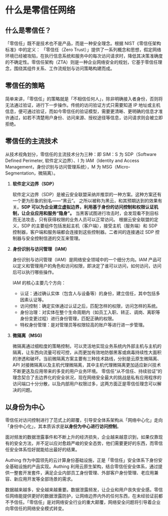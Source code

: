 # 什么是零信任网络

<LastUpdated/>

## 什么是零信任？

「零信任」既不是技术也不是产品，而是一种安全理念。根据 NIST《零信任架构标准》中的定义：
「零信任（Zero Trust）」提供了一系列概念和思想，假定网络环境已经被攻陷，在执行信息系统和服务中的每次访问请求时，降低其决策准确度的不确定性。零信任架构（ZTA）则是一种企业网络安全的规划，它基于零信任理念，围绕其组件关系、工作流规划与访问策略构建而成。

## 零信任的策略

简单来讲，「零信任」的策略就是「不相信任何人」，除非明确接入者身份，否则将无法通过验证，进行下一步操作。传统的访问验证方式只需要知道 IP 地址或主机信息，便可通过验证，而如今零信任的验证模型，需要更清晰、更明确的信息才准许通过，如若不清楚用户身份、访问来源、授权途径等信息，访问请求则会被立即拒绝。

## 零信任的主流技术

从技术视角划分，零信任的主流技术分为三种：即 SIM：S 为 SDP（Software Defined Perimeter, 软件定义边界）、I 为 IAM（Identity and Access Management，身份识别与访问管理系统），M 为 MSG（Micro-Segmentation，微隔离）。

1. **软件定义边界（SDP）**

   软件定义边界（SDP）是被云安全联盟采纳并推崇的一种方案。这种方案还有一个更为形象的别名——“黑云”。
   之所以被称为黑云，和其预期达到的效果有关。**SDP 可以为企业建立虚拟边界，利用基于身份的访问控制和权限认证机制，让企业应用和服务“隐身”。** 当黑客试图进行攻击时，会发现看不到目标而无法攻击，只有获得权限的业务人员可以正常访问。
   根据云安全联盟的定义，SDP 的主要组件包括发起主机（客户端），接受主机（服务端）和 SDP 控制器，客户端和服务端都会连接到这些控制器。二者间的连接通过 SDP 控制器与安全控制信道的交互来管理。

2. **身份识别与访问管理（IAM）**

   身份识别与访问管理（IAM）是网络安全领域中的一个细分方向。IAM 产品可以定义和管理用户的角色和访问权限，即决定了谁可以访问，如何访问，访问后可以执行哪些操作。

   IAM 的核心主要几个方向：

   - 认证：通过确认实体（包含人与设备等）的身份，建立信任，其中包括多因素认证等。
   - 访问控制：确定实体通过认证之后，匹配怎样的权限，访问怎样的系统。
   - 身份治理：对实体在整个生命周期内（如员工入职、转正、调岗、离职等身份变更过程）进行身份管理，匹配正确的权限。
   - 特权身份管理：是对管理员等权限较高的账户等进行进一步管理。

3. **微隔离（MSG)**

   微隔离通过细粒度的策略控制，可以灵活地实现业务系统内外部主机与主机的隔离，让东西向流量可视可控，从而更加有效地防御黑客或病毒持续性大面积的渗透和破坏。当前微隔离方案主要有三种技术路线，分别是云原生微隔离、API 对接微隔离以及主机代理微隔离，其中主机代理微隔离更加适应新兴技术不断更迭及应用带来的多变的用户业务环境。
   零信任“从不信任、持续验证”的理念契合了去边界化的安全状况，现在网络安全最大的挑战是私有应用程序的访问端口十分分散，以及内部用户权限过多，这两方面正是零信任理念可以解决的问题。

## 以身份为中心

零信任对访问控制进行了范式上的颠覆，引导安全体系架构从「网络中心化」走向「身份中心化」，其本质诉求是**以身份为中心进行访问控制**。

面对频发的数据泄露事件和不断上升的经济损失，企业越来越意识到，如果仅靠现有的安全方法，并不足以应对愈趋严峻的安全态势，他们需要更好的东西，而零信任安全体系恰好就能给出最好的结果。

Authing 作为中国领先的云计算身份基础设施，正是「零信任」安全体系下身份安全基础设施的产品实现。Authing 利用云原生架构，结合零信任安全体系，通过提供一整套开发套件，满足企业内部员工身份管理、外部客户身份管理、老应用兼容、新应用开发等全部场景的需求。

数据越来越多，安全越来越重要。数据泄露频发，让企业和用户丧失安全感。零信任网络能提供更好的数据泄露防护，让网络边界内外的任何东西，在未经验证前都不予信任。「零信任」是对网络安全行业的重大颠覆，网络安全问题将引导着企业向零信任的网络安全模式转变。
